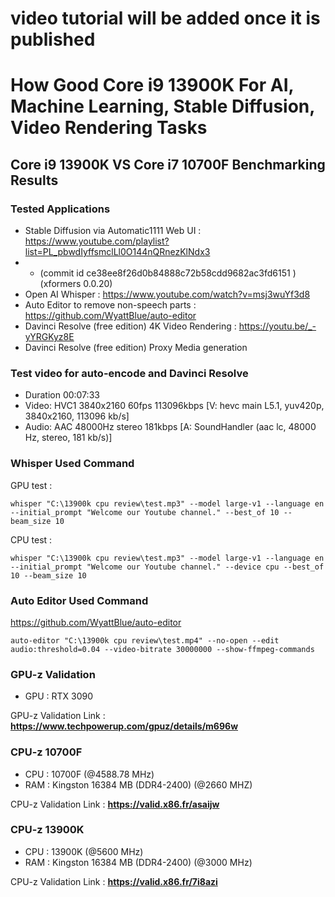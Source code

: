 # video tutorial will be added once it is published

# How Good Core i9 13900K For AI, Machine Learning, Stable Diffusion, Video Rendering Tasks

## Core i9 13900K VS Core i7 10700F Benchmarking Results

### Tested Applications

* Stable Diffusion via Automatic1111 Web UI : https://www.youtube.com/playlist?list=PL_pbwdIyffsmclLl0O144nQRnezKlNdx3 
* * (commit id ce38ee8f26d0b84888c72b58cdd9682ac3fd6151 ) (xformers 0.0.20)
* Open AI Whisper : https://www.youtube.com/watch?v=msj3wuYf3d8
* Auto Editor to remove non-speech parts : https://github.com/WyattBlue/auto-editor
* Davinci Resolve (free edition) 4K Video Rendering : https://youtu.be/_-yYRGKyz8E
* Davinci Resolve (free edition) Proxy Media generation 

### Test video for auto-encode and Davinci Resolve

* Duration 00:07:33
* Video: HVC1 3840x2160 60fps 113096kbps [V: hevc main L5.1, yuv420p, 3840x2160, 113096 kb/s]
* Audio: AAC 48000Hz stereo 181kbps [A: SoundHandler (aac lc, 48000 Hz, stereo, 181 kb/s)]

### Whisper Used Command

GPU test :

```whisper "C:\13900k cpu review\test.mp3" --model large-v1 --language en --initial_prompt "Welcome our Youtube channel." --best_of 10 --beam_size 10```

CPU test :

```whisper "C:\13900k cpu review\test.mp3" --model large-v1 --language en --initial_prompt "Welcome our Youtube channel." --device cpu --best_of 10 --beam_size 10```
 

### Auto Editor Used Command

https://github.com/WyattBlue/auto-editor

```auto-editor "C:\13900k cpu review\test.mp4" --no-open --edit audio:threshold=0.04 --video-bitrate 30000000 --show-ffmpeg-commands```
 
### GPU-z Validation

 * GPU : RTX 3090

GPU-z Validation Link : **https://www.techpowerup.com/gpuz/details/m696w**
 
### CPU-z 10700F
 
 * CPU : 10700F (@4588.78 MHz)
 * RAM : Kingston 16384 MB (DDR4-2400) (@2660 MHZ)
 
CPU-z Validation Link : **https://valid.x86.fr/asaijw**

### CPU-z 13900K
 
 * CPU : 13900K (@5600 MHz)
 * RAM : Kingston 16384 MB (DDR4-2400) (@3000 MHz)
 
CPU-z Validation Link : **https://valid.x86.fr/7i8azi**
 



 

